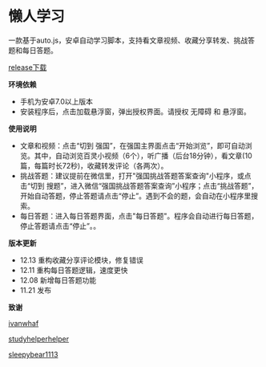 # 懒人学习

一款基于auto.js，安卓自动学习脚本，支持看文章视频、收藏分享转发、挑战答题和每日答题。

[release下载](https://github.com/lgpersonal/LazyStudy/releases/)

**环境依赖**

- 手机为安卓7.0以上版本
- 安装程序后，点击加载悬浮窗，弹出授权界面。请授权 无障碍 和 悬浮窗。

**使用说明**

- 文章和视频：点击“切到 强国”，在强国主界面点击“开始浏览”，即可自动浏览。其中，自动浏览百灵小视频（6个），听广播（后台18分钟），看文章(10篇，每篇时长72秒)，收藏转发评论（各两次）。
- 挑战答题：建议提前在微信里，打开"强国挑战答题答案查询"小程序，或点击“切到 搜题”，进入微信“强国挑战答题答案查询”小程序；点击“挑战答题”，开始自动答题，停止答题请点击“停止”。遇到不会的题，会自动在小程序里搜索。
- 每日答题：进入每日答题界面，点击"每日答题"。程序会自动进行每日答题，停止答题请点击“停止”。。

**版本更新**

- 12.13 重构收藏分享评论模块，修复错误
- 12.11 重构每日答题逻辑，速度更快
- 12.08 新增每日答题功能
- 11.21 发布

**致谢**

[ivanwhaf](https://github.com/ivanwhaf/xxqg-helper)

[studyhelperhelper](https://github.com/studyhelperhelper/studyhelper)

[sleepybear1113](https://github.com/sleepybear1113/taobaoVisitingVenues)

